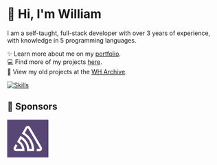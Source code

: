 # 👋 Hi, I'm William
I am a self-taught, full-stack developer with over 3 years of experience, with knowledge in 5 programming languages.

✨️ Learn more about me on my [portfolio](https://wdh.gg/dev).
<br>
💻 Find more of my projects [here](https://wdh.gg/github-org).
<br>
📁 View my old projects at the [WH Archive](https://wdh.gg/github-archive).

[![Skills](https://skillicons.dev/icons?i=css,cloudflare,discord,bots,docker,express,firebase,git,github,githubactions,html,js,linux,md,mongodb,netlify,nodejs,py,sentry,tailwind,ts,vercel,vscode,wordpress)](https://wdh.gg/dev)

## 💖 Sponsors
[![Sentry](https://raw.githubusercontent.com/WilliamDavidHarrison/WilliamDavidHarrison/main/images/sponsors/sentry-glyph-light-96x88.png)](https://sentry.io)
